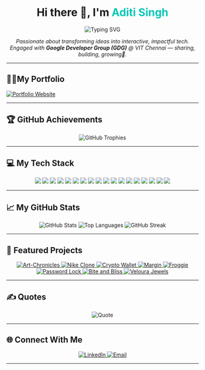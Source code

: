 <h1 align="center">Hi there 👋, I'm <span style="color:#00C7B7;"><strong>Aditi Singh</strong></span></h1>

<p align="center">
  <img src="https://readme-typing-svg.herokuapp.com?font=Fira+Code&size=22&pause=1000&color=00C7B7&center=true&vCenter=true&width=500&lines=Code.+Learn.+Innovate." alt="Typing SVG" />
</p>

<p align="center">
  <em>
    Passionate about transforming ideas into interactive, impactful tech.<br/>
    Engaged with <strong>Google Developer Group (GDG)</strong> @ VIT Chennai — sharing, building, growing🚀.<br/>
  </em>
</p>

---

## 👩‍💻My Portfolio
[![Portfolio Website](https://img.shields.io/badge/Visit-Portfolio-blueviolet?style=for-the-badge&logo=github)](https://aditiport.netlify.app/)

---

## 🏆 GitHub Achievements
<p align="center">
  <img src="https://github-profile-trophy.vercel.app/?username=okaditi&theme=shadow_green&no-frame=true&margin-w=6" alt="GitHub Trophies"/>
</p>

---

## 💻 My Tech Stack
<p align="center">
  <!-- Languages -->
  <img src="https://img.shields.io/badge/C-%2300599C.svg?style=for-the-badge&logo=c&logoColor=white"/>
  <img src="https://img.shields.io/badge/C++-%2300599C.svg?style=for-the-badge&logo=c%2B%2B&logoColor=white"/>
  <img src="https://img.shields.io/badge/Java-%23ED8B00.svg?style=for-the-badge&logo=openjdk&logoColor=white"/>
  <img src="https://img.shields.io/badge/Python-%233776AB.svg?style=for-the-badge&logo=python&logoColor=white"/>
  <img src="https://img.shields.io/badge/JavaScript-%23F7DF1E.svg?style=for-the-badge&logo=javascript&logoColor=black"/>

  <!-- Web Dev -->
  <img src="https://img.shields.io/badge/HTML5-%23E34F26.svg?style=for-the-badge&logo=html5&logoColor=white"/>
  <img src="https://img.shields.io/badge/CSS3-%231572B6.svg?style=for-the-badge&logo=css3&logoColor=white"/>
  <img src="https://img.shields.io/badge/Bootstrap-%238511FA.svg?style=for-the-badge&logo=bootstrap&logoColor=white"/>
  <img src="https://img.shields.io/badge/WordPress-%23117AC9.svg?style=for-the-badge&logo=wordpress&logoColor=white"/>

  <!-- Tools & Data -->
  <img src="https://img.shields.io/badge/MySQL-%234479A1.svg?style=for-the-badge&logo=mysql&logoColor=white"/>
  <img src="https://img.shields.io/badge/Pandas-%23150458.svg?style=for-the-badge&logo=pandas&logoColor=white"/>
  <img src="https://img.shields.io/badge/NumPy-%23013243.svg?style=for-the-badge&logo=numpy&logoColor=white"/>
  <img src="https://img.shields.io/badge/PowerShell-%235391FE.svg?style=for-the-badge&logo=powershell&logoColor=white"/>
  <img src="https://img.shields.io/badge/Arduino-00979D?style=for-the-badge&logo=arduino&logoColor=white"/>

  <!-- Platforms -->
  <img src="https://img.shields.io/badge/GitHub-%23121011.svg?style=for-the-badge&logo=github&logoColor=white"/>
  <img src="https://img.shields.io/badge/Vercel-%23000000.svg?style=for-the-badge&logo=vercel&logoColor=white"/>
  <img src="https://img.shields.io/badge/Netlify-%23000000.svg?style=for-the-badge&logo=netlify&logoColor=#00C7B7"/>
  <img src="https://img.shields.io/badge/Windows%20Terminal-%234D4D4D.svg?style=for-the-badge&logo=windows-terminal&logoColor=white"/>
</p>

---

## 📈 My GitHub Stats
<p align="center">
  <img src="https://github-readme-stats.vercel.app/api?username=okaditi&theme=shadow_green&show_icons=true&hide_border=true" alt="GitHub Stats"/>
  <img src="https://github-readme-stats.vercel.app/api/top-langs/?username=okaditi&layout=compact&theme=shadow_green&hide_border=true" alt="Top Languages"/>
  <img src="https://github-readme-streak-stats.herokuapp.com/?user=okaditi&theme=shadow_green&hide_border=true" alt="GitHub Streak"/>
</p>

---

## 🚀 Featured Projects
<p align="center">
  <a href="https://github.com/okaditi/Art-Chronicles" target="_blank" title="Art Chronicles - Blockchain">
    <img src="https://img.shields.io/badge/Art_Chronicles-Blockchain-lavender?style=for-the-badge&logo=ethereum&logoColor=white" alt="Art-Chronicles"/>
  </a>
  <a href="https://github.com/okaditi/nike-clone" target="_blank" title="Nike Clone - Front-end Website">
    <img src="https://img.shields.io/badge/Nike_Clone-Frontend-orange?style=for-the-badge&logo=css&logoColor=white" alt="Nike Clone"/>
  </a>
  <a href="https://github.com/okaditi/Crypto" target="_blank" title="Crypto Wallet - AI-driven Self-Destructing Wallet">
    <img src="https://img.shields.io/badge/Crypt-Blockchain-blue?style=for-the-badge&logo=ethereum&logoColor=white" alt="Crypto Wallet"/>
  </a>
  <a href="https://github.com/okaditi/margin" target="_blank" title="Margin - Bootstrap">
    <img src="https://img.shields.io/badge/Margin-Bootstrap-purple?style=for-the-badge&logo=bootstrap&logoColor=white" alt="Margin"/>
  </a>
  <a href="https://github.com/okaditi/froggie" target="_blank" title="Froggie - Arduino based hardware">
    <img src="https://img.shields.io/badge/Froggie-Robotic_Frog-brightgreen?style=for-the-badge&logo=unity&logoColor=white" alt="Froggie"/>
  </a>
  <a href="https://github.com/okaditi/password-protected-locking-system" target="_blank" title="Password Protected Locking System - Secure IoT Project">
    <img src="https://img.shields.io/badge/SafeKey-Digital_Lock_System-red?style=for-the-badge&logo=arduino&logoColor=white" alt="Password Lock"/>
  </a>
  <a href="https://github.com/okaditi/bite-and-bliss" target="_blank" title="Bite and Bliss - Food Delivery Website">
    <img src="https://img.shields.io/badge/Bite_and_Bliss-Frontend-yellowgreen?style=for-the-badge&logo=javascript&logoColor=white" alt="Bite and Bliss"/>
  </a>
  <a href="https://free05716.wordpress.com/" target="_blank" title="Veloura Jewels WordPress site">
    <img src="https://img.shields.io/badge/Veloura_Jewels-WordPress-blueviolet?style=for-the-badge&logo=wordpress&logoColor=white" alt="Veloura Jewels"/>
  </a>
</p>

---

## ✍️ Quotes
<p align="center">
  <img src="https://quotes-github-readme.vercel.app/api?type=horizontal&theme=dark" alt="Quote"/>
</p>

---

## 🌐 Connect With Me
<p align="center">
  <a href="https://www.linkedin.com/in/aditi-singh-9ba2201a4/" target="_blank">
    <img src="https://img.shields.io/badge/LinkedIn-%230077B5.svg?style=for-the-badge&logo=linkedin&logoColor=white" alt="LinkedIn"/>
  </a>
  <a href="mailto:aditisingh01299@gmail.com" target="_blank">
    <img src="https://img.shields.io/badge/Email-D14836?style=for-the-badge&logo=gmail&logoColor=white" alt="Email"/>
  </a>
</p>

---

<!-- Contribution Snake -->
<!--
<div align="center">
  <picture>
    <source media="(prefers-color-scheme: dark)" srcset="https://raw.githubusercontent.com/platane/snk/output/github-contribution-grid-snake-dark.svg">
    <source media="(prefers-color-scheme: light)" srcset="https://raw.githubusercontent.com/platane/snk/output/github-contribution-grid-snake.svg">
    <img alt="GitHub contribution grid snake animation" src="https://raw.githubusercontent.com/platane/snk/output/github-contribution-grid-snake.svg">
  </picture>
</div>
-->

<!-- Footer Wave -->
<!--
<img width="100%" src="https://capsule-render.vercel.app/api?type=waving&color=6F3AFF&height=120&section=footer"/>
-->
